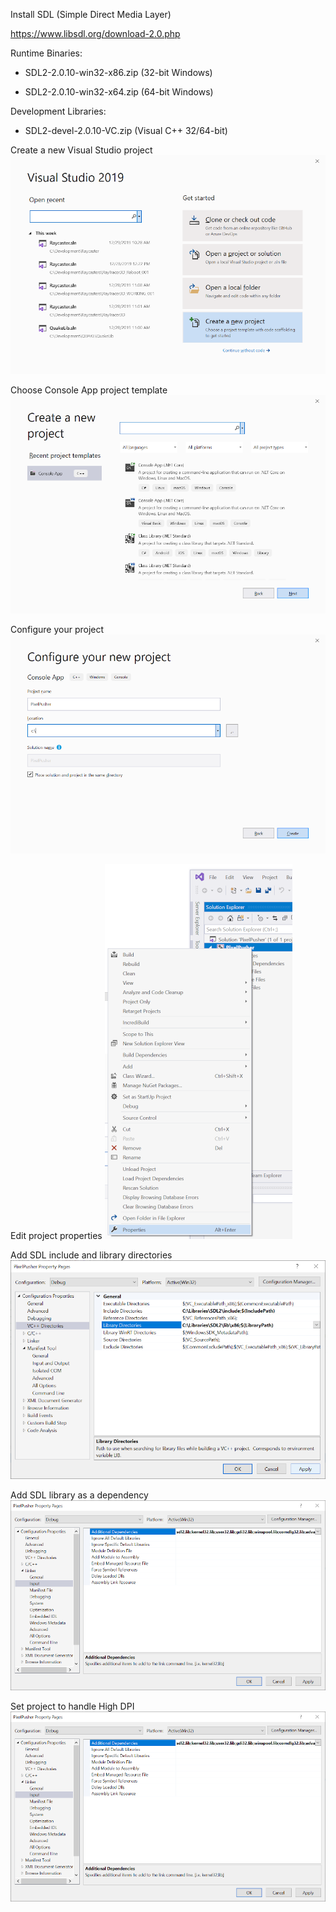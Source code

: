 Install SDL (Simple Direct Media Layer)

https://www.libsdl.org/download-2.0.php

Runtime Binaries:

  * SDL2-2.0.10-win32-x86.zip (32-bit Windows)
  
  * SDL2-2.0.10-win32-x64.zip (64-bit Windows)
  
Development Libraries:

  * SDL2-devel-2.0.10-VC.zip (Visual C++ 32/64-bit)

Create a new Visual Studio project
![Create a new Visual Studio project](PixelPush_001.png)

Choose Console App project template
![Choose Console App project template](PixelPush_002.png)

Configure your project
![Configure your project](PixelPush_003.png)

Edit project properties
![Edit project properties](PixelPush_004.png)

Add SDL include and library directories
![Add SDL include and library directories](PixelPush_005.png)

Add SDL library as a dependency
![Add SDL library as a dependency](PixelPush_007.png)

Set project to handle High DPI
![Set project to handle High DPI](PixelPush_007.png)
